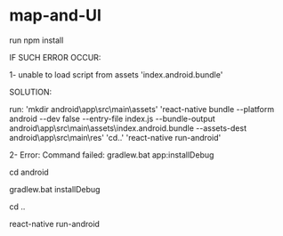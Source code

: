 # map-and-UI

run npm install

IF SUCH ERROR OCCUR:

1- unable to load script from assets 'index.android.bundle'

SOLUTION:

run:
'mkdir android\app\src\main\assets'
'react-native bundle --platform android --dev false --entry-file index.js --bundle-output android\app\src\main\assets\index.android.bundle --assets-dest android\app\src\main\res'
'cd..'
'react-native run-android'

2- Error: Command failed: gradlew.bat app:installDebug


cd android

gradlew.bat installDebug

cd ..

react-native run-android
